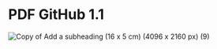 # PDF GitHub 1.1
![Copy of Add a subheading (16 x 5 cm) (4096 x 2160 px) (9)](https://github.com/user-attachments/assets/ad43cecc-97fc-4e51-8a9b-d869f277e18b)
